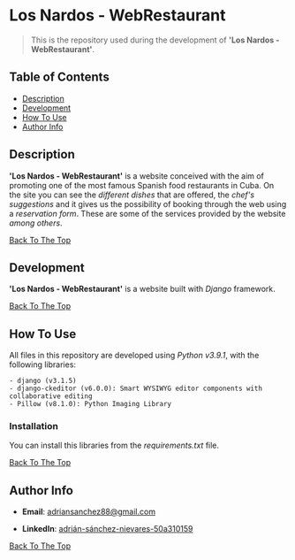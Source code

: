 # Los Nardos - WebRestaurant

>This is the repository used during the development of **'Los Nardos - WebRestaurant'**.

## Table of Contents

- [Description](#description)
- [Development](#development)
- [How To Use](#how-to-use)
- [Author Info](#author-info)

## Description

**'Los Nardos - WebRestaurant'** is a website conceived with the aim of promoting one of the most famous Spanish food restaurants in Cuba. On the site you can see the *different dishes* that are offered, the *chef's suggestions* and it gives us the possibility of booking through the web using a *reservation form*. These are some of the services provided by the website *among others*.


[Back To The Top](#los-nardos---webrestaurant)


## Development

**'Los Nardos - WebRestaurant'** is a website built with *Django* framework.

[Back To The Top](#los-nardos---webrestaurant)

## How To Use

All files in this repository are developed using *Python v3.9.1*, with the following libraries:

    - django (v3.1.5)
    - django-ckeditor (v6.0.0): Smart WYSIWYG editor components with collaborative editing
    - Pillow (v8.1.0): Python Imaging Library

### Installation

You can install this libraries from the *requirements.txt* file.

[Back To The Top](#los-nardos---webrestaurant)

## Author Info

- **Email**: adriansanchez88@gmail.com

- **LinkedIn**: [adrián-sánchez-nievares-50a310159](https://www.linkedin.com/in/adri%C3%A1n-s%C3%A1nchez-nievares-50a310159/)

[Back To The Top](#los-nardos---webrestaurant)